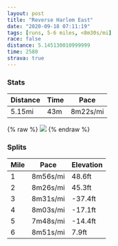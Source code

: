 ```yaml
---
layout: post
title: "Reverse Harlem East"
date: "2020-09-18 07:11:19"
tags: [runs, 5-6 miles, <8m30s/mi]
race: false
distance: 5.145130010999999
time: 2580
strava: true
---
```


### Stats

| Distance | Time | Pace |
|----------|------|------|
|5.15mi|43m|8m22s/mi|

{% raw %}
<img src='https://maps.googleapis.com/maps/api/staticmap?maptype=roadmap&path=enc:iv~wFrvhbME\@^\Vd@RX^RJDDD^FLpBn@PV_@fAEHMLS^I`@KJE\Yp@Y|AUd@WhAu@dBCVOn@INAJIX_@n@[pAi@zAGp@@DFLz@n@JRVX]rAq@lB_@p@Mj@@LDDHNJ@NJj@r@LBXCJJ?HNLf@\\f@f@\ZDr@`@XZ^XrAn@|@r@jAj@l@b@ZZdAj@FNf@Pf@\JB^XPXVVn@P~@h@NDRN~At@p@Vh@\`@ATLXd@r@n@~@jA`@Zn@t@]r@UXKV@|@@Bh@Pb@@PZNFh@Fd@C|@Jt@^vBvAlAf@VRZJb@X\\H?jBdBrAn@f@Px@f@hBvA`@Tb@P`@ZX`@FFjAn@X`@R`@Ln@Hp@CfAKj@MrA@p@LrALh@Lr@X|@j@t@xAhAVJ|@h@vAd@zB`Bz@tANb@t@t@XLNN~B`AdBXp@TR?t@N~@b@n@K^Af@Dh@f@n@lBZj@Rh@`@j@Z`@VVf@^d@RlBK`@Wj@Y`ACdALZHFFt@ZVVXLf@|@\p@Rf@Jd@j@dA\^x@j@lAXd@TZf@Vj@h@xAFp@?bACd@S`@e@lAId@K~ADf@HZJRb@j@^ZZ^^V|@\XT^R|Br@lAh@Zb@Zn@NtA?tAEl@]pAUdAEx@VLf@h@PHBFCJWZ]T|@Kt@DZANPCp@Ph@NTPLZLZQBID?@EAIEACLNNTd@\f@NJ\KDIPHT~@t@bAx@l@FBT@R[P?@HCVBDx@f@VCd@OD?`@l@D\LH?VDVEDPfAL@\Mh@A^Gd@SL?P\`@xBAHj@jA^R^Ah@FjA?p@^f@IH@`@Zb@LP\@JHJh@WHBDNh@VHLH\AHl@`An@b@|ABv@a@NM^E`@ZJx@XPNf@b@FDDT?lAPR^RLHL@R^ZRp@lAz@VV?RFN`@Rl@DJFRbA@RMX?JDLJHVDzAGv@JAHCAAFCCEFD`Am@|CBXEp@S~@Il@m@jA?FUr@KTKFALBFEV[p@Ur@DRE\IPWx@Sf@[j@CPE@]|@OfA[ZET@D?IDGRNRZ`@HLb@TX`@T@T\NX|@@`@?f@KXCCC\CN&key=AIzaSyC1MId7bFpkLXNAaYhBSTb8jLyiSqzbDtM&size=800x800&markers=color:yellow|label:S|40.79477,-73.9417&markers=color:green|label:F|40.755469999999974,-73.99562999999998'>
{% endraw %}

### Splits

| Mile | Pace | Elevation |
|------|------|-----------|
|1|8m56s/mi|48.6ft|
|2|8m26s/mi|45.3ft|
|3|8m31s/mi|-37.4ft|
|4|8m03s/mi|-17.1ft|
|5|7m48s/mi|-14.4ft|
|6|8m51s/mi|7.9ft|
